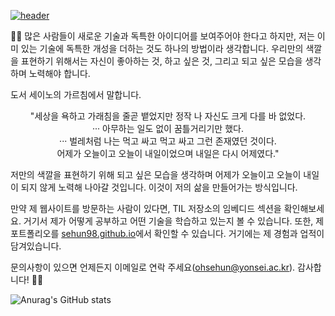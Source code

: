 <a href="https://sehun98.github.io/" target="_blank">![header](https://capsule-render.vercel.app/api?type=cylinder&color=DAFBE1&height150&section=header&text=Welcome%20to%20sehun's-nl-Github%20Story!👋&fontColor=338032&fontSize=40&animation=fadeIn&fontAlignY=28)</a>

👨‍🎓 많은 사람들이 새로운 기술과 독특한 아이디어를 보여주어야 한다고 하지만, 저는 이미 있는 기술에 독특한 개성을 더하는 것도 하나의 방법이라 생각합니다. 우리만의 색깔을 표현하기 위해서는 자신이 좋아하는 것, 하고 싶은 것, 그리고 되고 싶은 모습을 생각하며 노력해야 합니다. 

도서 세이노의 가르침에서 말합니다.
<div align="center">
"세상을 욕하고 가래침을 줄곧 뱉었지만 정작 나 자신도 크게 다를 바 없었다. <br>··· 아무하는 일도 없이 꿈틀거리기만 했다.<br>··· 벌레처럼 나는 먹고 싸고 먹고 싸고 그런 존재였던 것이다.<br>어제가 오늘이고 오늘이 내일이었으며 내일은 다시 어제였다."
</div>

저만의 색깔을 표현하기 위해 되고 싶은 모습을 생각하며 어제가 오늘이고 오늘이 내일이 되지 않게 노력해 나아갈 것입니다. 이것이 저의 삶을 만들어가는 방식입니다.

만약 제 웹사이트를 방문하는 사람이 있다면, TIL 저장소의 임베디드 섹션을 확인해보세요. 거기서 제가 어떻게 공부하고 어떤 기술을 학습하고 있는지 볼 수 있습니다. 또한, 제 포트폴리오를 <a href="https://sehun98.github.io/" target="_blank">sehun98.github.io</a>에서 확인할 수 있습니다. 거기에는 제 경험과 업적이 담겨있습니다.

문의사항이 있으면 언제든지 이메일로 연락 주세요(ohsehun@yonsei.ac.kr). 감사합니다! 👨‍🎓

![Anurag's GitHub stats](https://github-readme-stats.vercel.app/api?username=sehun98&show_icons=true&theme=radical)
